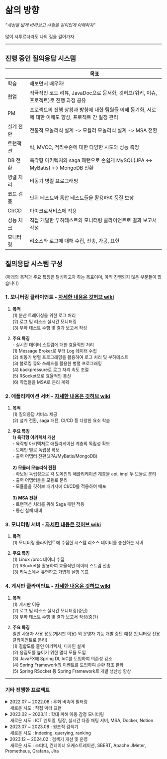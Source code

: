 # 삶의 방향
_"세상을 넓게 바라보고 사람을 깊이있게 이해하자"_
<br> <br> 많이 서투르더라도 나의 길을 걸어가자
<hr> 

## 진행 중인 질의응답 시스템 
|          | 목표                                                                                   |
| -------- | ------------------------------------------------------------------------------------- |
| 학습      | 해보면서 배우자!                                                                         |
| 협업      | 적극적인 코드 리뷰, JavaDoc으로 문서화, 깃허브(위키, 이슈, 프로젝트)로 진행 과정 공유                |
| PM       | 프로젝트의 진행 상황과 방향에 대한 팀원들 이해 동기화, 서로에 대한 이해도 향상, 프로젝트 간 일정 관리     |
| 설계 전환  | 전통적 모놀리식 설계 -> 모듈러 모놀리식 설계 -> MSA 전환                                        |
| 트랜잭션   | 락, MVCC, 격리수준에 대한 다양한 시도와 성능 측정                                              |
| DB 전환   | 육각형 아키텍처와 saga 패턴으로 손쉽게 MySQL(JPA <-> MyBatis) <-> MongoDB 전환                 |
| 병렬 처리  | 비동기 병렬 프로그래밍                                                                     | 
| 코드 검증  | 단위 테스트와 통합 테스트들을 활용하여 품질 보장                                                |
| CI/CD    | 마이크로서비스에 적용                                                                      |
| 성능 체크  | 직접 개발한 부하테스트와 모니터링 클라이언트로 결과 보고서 작성                                    |
| 모니터링   | 리소스와 로그에 대해 수집, 전송, 가공, 표현                                                   |

## 질의응답 시스템 구성
(아래의 목적과 주요 특징은 달성하고자 하는 목표이며, 아직 진행되지 않은 부분들이 많습니다)
### 1. 모니터링 클라이언트 - [자세한 내용은 깃허브 wiki](https://github.com/Does-It-Matters/monitoring-client/wiki)
1) <b>목적</b>
<br>(1) 분산 트레이싱을 위한 로그 처리
<br>(2) 로그 및 리소스 실시간 모니터링
<br>(3) 부하 테스트 수행 및 결과 보고서 작성

2) <b>주요 특징</b>
<br> - 실시간 데이터 스트림에 대한 효율적인 처리
<br>(1) Message Broker로 부터 Log 데이터 수집
<br>(2) 비동기 병렬 프로그래밍을 활용하여 로그 처리 및 부하테스트
<br>(3) 블로킹 큐와 쓰레드를 활용한 병렬 프로그래밍
<br>(4) backpressure로 로그 처리 속도 조절
<br>(5) RSocket으로 효율적인 통신
<br>(6) 작업들을 MSA로 분리 계획

### 2. 애플리케이션 서버 - [자세한 내용은 깃허브 wiki](https://github.com/Does-It-Matters/my-health-block-ap-server/wiki)
1) <b>목적</b>
<br>(1) 질의응답 서비스 제공
<br>(2) 설계 전환, saga 패턴, CI/CD 등 다양한 요소 학습

2) <b>주요 특징</b>
<b><br>1) 육각형 아키텍처 개선</b>
<br>- 육각형 아키텍처로 애플리케이션 계층의 독립성 확보
<br>- 도메인 별로 독립성 확보
<br>- 출력 어댑터 전환(JPA/MyBatis/MongoDB)
<br><br><b>2) 모듈러 모놀리식 전환</b>
<br>- 확보된 독립성으로 각 도메인의 애플리케이션 계층을 api, impl 두 모듈로 분리
<br>- 출력 어댑터들을 모듈로 분리
<br>- 모듈들을 깃허브 패키지에 CI/CD를 적용하여 배포
<br><br><b>3) MSA 전환</b>
<br>- 트랜잭션 처리를 위해 Saga 패턴 적용
<br>- 통신 실패 대비

### 3. 모니터링 서버 - [자세한 내용은 깃허브 wiki](https://github.com/Does-It-Matters/monitoring-server/wiki)
1) <b>목적</b>
<br>(1) 모니터링 클라이언트에 수집한 시스템 리소스 데이터를 송신하는 서버

2) <b>주요 특징</b>
<br>(1) Linux /proc 데이터 수집
<br>(2) RSocket을 활용하여 효율적인 데이터 스트림 전송
<br>(3) 리눅스에서 유연하고 가볍게 실행 목표

### 4. 게시판 클라이언트 - [자세한 내용은 깃허브 wiki](https://github.com/Does-It-Matters/medical-qna-client/wiki)
1) <b>목적</b>
<br>(1) 게시판 이용
<br>(2) 로그 및 리소스 실시간 모니터링(중단)
<br>(3) 부하 테스트 수행 및 결과 보고서 작성(중단)

2) <b>주요 특징</b>
<br> 일반 사용자 사용 용도(게시판 이용) 외 운영자 기능 개발 중단 예정 (모니터링 전용 클라이언트로 분리)
<br>(1) 결합도를 줄인 아키텍처, 디자인 설계
<br>(2) 응집도를 높이기 위한 멀티 모듈 도입
<br>(3) JavaFX에 Spring DI, IoC를 도입하여 의존성 감소
<br>(4) Spring Framework의 이벤트를 도입하여 순환 참조 완화
<br>(5) Spring RSocket 등 Spring Framework로 개발 생산성 향상

---

### 기타 진행한 프로젝트
<details>
  <summary> 2022.07 ~ 2022.08 : 우회 비속어 필터링 <br> &nbsp;&nbsp;&nbsp; 새로운 시도 : 직접 벡터 표현 </summary>

|항목| 내용|
|----|-----|
|목표|벡터에 대한 이해|
|개요| 비속어 집합 내 단어와 유사한 우회 표현 탐지 모듈 개발|
|핵심 내용| 1) 모양이 유사한 음소, 기호, 숫자 등을 유사한 벡터로 표현 <br> 2) 학습 모델을 활용하지 않고 직접 벡터로 표현<br>3) 코사인 유사도로 비속어 유사도 판단|
|예시| [1, 0.5, 0.5, 0.5, 0, 0, 0,  ..., 0] -> ㅇ <br> [0.5, 1, 0.5, 0.5, 0, 0, 0,  ..., 0] -> 0|
</details>

<details>
  <summary> 2023.02 ~ 2023.11 : 학대 피해 아동 감정 모니터링 <br> &nbsp;&nbsp;&nbsp; 새로운 시도 : ICT 멘토링, 팀장, 실시간 다중 채팅 서버, MSA, Docker, Notion </summary>

|항목| 내용|
|----|-----|
|목표| 자연어 처리 학습 모델을 활용해서 사회에 도움이 되는 팀 프로젝트 기획, 개발, 협업 |
|개요| - 아동<br> chat gpt 모델과 채팅 <br><br> - 전문가<br> 감성 분석 모델이 아동의 채팅을 분석한 결과를 모니터링<br> 필요시 아동과 채팅 상담|
|수행 내용| 1) MSA 고려한 백엔드 설계 <br> 2) NestJS, Flask 활용하여 서버 구현 <br> 3) Redis, Socket.io 활용하여 다중 채팅 서버 구현 <br> 4) Docker로 컨테이너 이미지 빌드 |
|서버<br>(서비스)| 메인 서버(API 서버), 감성 분석 서버, 챗봇 채팅 서버, 아동과 전문가 채팅 서버|
|언어| TypeScript, JavaScript, Python|
|기타| MySQL, TypeORM, Notion, GitLab|
</details>

<details>
  <summary> 2023.07 ~ 2023.08 : 원초적 검색기 <br> &nbsp;&nbsp;&nbsp; 새로운 시도 : indexing, querying, ranking </summary>

|항목| 내용|
|----|-----|
|목표|검색엔진에 대한 이해|
|개요| 형태소를 바탕으로 검색하는 원초적인 검색기 |
|수행 내용| 1) indexing: 문서 테이블과 형태소 기반 역색인 테이블에 저장 <br> 2) querying: 형태소 기반으로 사용자 검색 문장(쿼리) 분석 <br> 3) ranking: 찾은 문서들 중 TF-IDF와 벡터 거리 계산으로 사용자 쿼리와 관련도 계산|
|서버<br>(서비스)| 메인 서버, 형태소 분석 서버, ranking 서버|
|언어| TypeScript, Python|
|기타| NestJS, Flask, MySQL|
|참고 도서|'검색을 위한 딥러닝' 토마소 테오필리 저|
</details>

<details>
  <summary> 2023.12 ~ 2024.02 : 검색기 개선 및 운영 <br> &nbsp;&nbsp;&nbsp; 새로운 시도 : 스터디, 컨테이너 오케스트레이션, SBERT, Apache JMeter, Prometheus, Grafana, Jira </summary>

|항목| 내용|
|----|-----|
|목표|안정적 서버 운용|
|개요| 1) 기존 원초적 검색기에 SBERT 적용 <br> 2) 가용성을 위한 컨테이너 운영, 모니터링, 부하 테스트 <br> 2) 스터디식으로 공유(Jira, Notion)|
|수행 내용| 1) SBERT: 사용자 쿼리와 문서를 TF-IDF가 아닌 문맥 의미로 임베딩 <br> 2) 컨테이너: 도커로 이미지 빌드, Rancher Desktop로 운영 <br> 3) 모니터링: Prometheus, Grafana로 메트릭 모니터링 <br> 4) 부하 테스트: Apache JMeter로 사용자 요청 테스트 <br> 5) 스터디: 다양한 관심 분야(NLP, 컨테이너 등), 프로젝트 진행 상황 공유 |
|참고 도서|'쿠버네티스 교과서' 엘튼 스톤맨 저|
</details>
